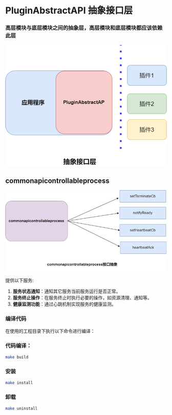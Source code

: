 # PluginAbstractAPI 抽象接口层

### 高层模块与底层模块之间的抽象层，高层模块和底层模块都应该依赖此层

![架构图](./doc/abstracctApi.png)

## commonapicontrollableprocess
![架构图](./doc/commonapicontrollableprocess.drawio.png)

提供以下服务:

1. **服务状态通知**：通知其它服务当前服务运行是否正常。
2. **服务终止操作**：在服务终止时执行必要的操作，如资源清理、通知等。
3. **健康监测功能**：通过心跳机制实现服务的健康监测。

### 编译代码
在使用的工程目录下执行以下命令进行编译：
### 代码编译：

```bash
make build
```
### 安装

```bash
make install
```

### 卸载
```bash
make uninstall
```
